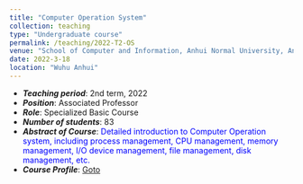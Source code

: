 ```yaml
---
title: "Computer Operation System"
collection: teaching
type: "Undergraduate course"
permalink: /teaching/2022-T2-OS
venue: "School of Computer and Information, Anhui Normal University, Anhui, China"
date: 2022-3-18
location: "Wuhu Anhui"
---
```

* ___Teaching period___: 2nd term, 2022
* ___Position___: Associated Professor 
* ___Role___: Specialized Basic Course
* ___Number of students___: 83
* ___Abstract of Course___: <font color='blue'>Detailed introduction to Computer Operation system, including process management, CPU management, memory management,  I/O device management, file management, disk management, etc. </font>
* ___Course Profile___: [Goto](http://ivr-ahnu.cn/lectures/os)
